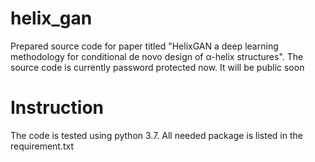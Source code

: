 # helix_gan
Prepared source code for paper titled "HelixGAN a deep learning methodology for conditional de novo design of α-helix structures". 
The source code is currently password protected now. It will be public soon


# Instruction
The code is tested using python 3.7. All needed package is listed in the requirement.txt


